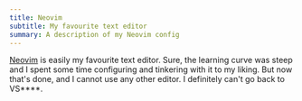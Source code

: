 ```yaml
---
title: Neovim
subtitle: My favourite text editor
summary: A description of my Neovim config
---
```


[Neovim](https://neovim.io) is easily my favourite text editor. Sure, the learning curve was steep and I spent some time configuring and tinkering with it to my liking. But now that's done, and I cannot use any other editor. I definitely can't go back to VS****.
